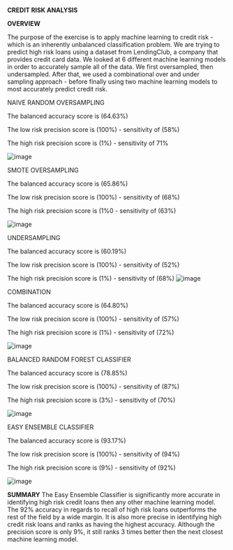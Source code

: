 
**CREDIT RISK ANALYSIS**

**OVERVIEW**

The purpose of the exercise is to apply machine learning to credit risk - which is an inherently unbalanced classification problem.  We are trying to predict high risk loans using a dataset from LendingClub, a company that provides credit card data.  We looked at 6 different machine learning models in order to accurately sample all of the data.  We first oversampled, then undersampled.  After that, we used a combinational over and under sampling approach - before finally using two machine learning models to most accurately predict credit risk.



NAIVE RANDOM OVERSAMPLING 

 The balanced accuracy score is (64.63%) 
 
 The low risk precision score is (100%) - sensitivity of (58%) 
 
 The high risk precision score is (1%) - sensitivity of 71%
 


![image](https://user-images.githubusercontent.com/91917546/160301393-3d55717b-b98e-4f90-861c-ade8ed11c334.png)


SMOTE OVERSAMPLING

 The balanced accuracy score is (65.86%) 
 
 The low risk precision score is (100%) - sensitivity of (68%) 
 
 The high risk precision score is (1%0 - sensitivity of (63%)
 
 
![image](https://user-images.githubusercontent.com/91917546/160301424-e75725c4-8b51-496a-8c11-bcfba2e5aad8.png)

UNDERSAMPLING

 The balanced accuracy score is (60.19%) 
 
 The low risk precision score is (100%) - sensitivity of (52%) 
 
  The high risk precision score is (1%) - sensitivity of (68%) 
![image](https://user-images.githubusercontent.com/91917546/160301450-23852f27-00c5-45ba-b1af-fc8f19ad03fd.png)

COMBINATION

 The balanced accuracy score is (64.80%) 
 
 The low risk precision score is (100%) - sensitivity of (57%) 
 
 The high risk precision score is (1%) - sensitivity of (72%) 
 
 
![image](https://user-images.githubusercontent.com/91917546/160301561-d8524931-924f-47e7-aa25-530d92214a68.png)


BALANCED RANDOM FOREST CLASSIFIER 

 The balanced accuracy score is (78.85%) 
 
 The low risk precision score is (100%) - sensitivity of (87%) 
 
 The high risk precision score is (3%) - sensitivity of (70%)
 
 
![image](https://user-images.githubusercontent.com/91917546/160301595-bbd7bbb8-482b-4b72-aedf-ed6c22a4cc7b.png)

EASY ENSEMBLE CLASSIFIER

 The balanced accuracy score is (93.17%) 
 
 The low risk precision score is (100%) - sensitivity of (94%) 
 
 The high risk precision score is (9%) - sensitivity of (92%)


![image](https://user-images.githubusercontent.com/91917546/160301626-01ac63c8-8ac9-4b7b-9ae5-bc862da25097.png)




**SUMMARY**
The Easy Ensemble Classifier is significantly more accurate in identifying high risk credit loans then any other machine learning model.  The 92% accuracy in regards to recall of high risk loans outperforms the rest of the field by a wide margin.  It is also more precise in identifying high credit risk loans and ranks as having the highest accuracy.  Although the precision score is only 9%, it still ranks 3 times better then the next closest machine learning model.  
